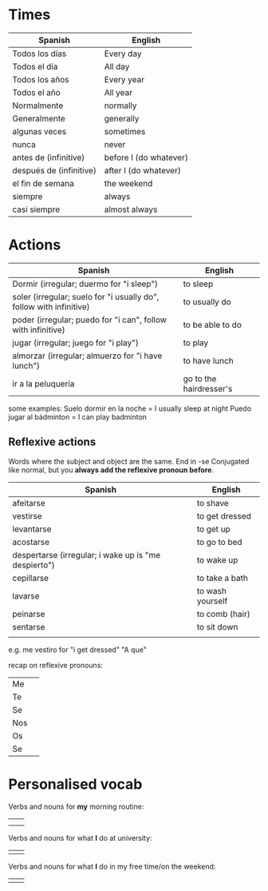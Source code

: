 # Times

| Spanish                 | English                |
| ----------------------- | ---------------------- |
| Todos los días          | Every day              |
| Todos el día            | All day                |
| Todos los años          | Every year             |
| Todos el año            | All year               |
| Normalmente             | normally               |
| Generalmente            | generally              |
| algunas veces           | sometimes              |
| nunca                   | never                  |
| antes de (infinitive)   | before I (do whatever) |
| después de (infinitive) | after I (do whatever)  |
| el fin de semana        | the weekend            |
| siempre                 | always                 |
| casi siempre            | almost always          |
# Actions

| Spanish                                                             | English                 |
| ------------------------------------------------------------------- | ----------------------- |
| Dormir (irregular; duermo for "i sleep")                            | to sleep                |
| soler (irregular; suelo for "i usually do", follow with infinitive) | to usually do           |
| poder (irregular; puedo for "i can", follow with infinitive)        | to be able to do        |
| jugar (irregular; juego for "i play")                               | to play                 |
| almorzar (irregular; almuerzo for "i have lunch")                   | to have lunch           |
| ir a la peluquería                                                  | go to the hairdresser's |

some examples:
Suelo dormir en la noche = I usually sleep at night
Puedo jugar al bádminton = I can play badminton

## Reflexive actions
Words where the subject and object are the same.
End in -se
Conjugated like normal, but you **always add the reflexive pronoun before**.

| Spanish                                              | English          |
| ---------------------------------------------------- | ---------------- |
| afeitarse                                            | to shave         |
| vestirse                                             | to get dressed   |
| levantarse                                           | to get up        |
| acostarse                                            | to go to bed     |
| despertarse (irregular; i wake up is "me despierto") | to wake up       |
| cepillarse                                           | to take a bath   |
| lavarse                                              | to wash yourself |
| peinarse                                             | to comb (hair)   |
| sentarse                                             | to sit down      |
|                                                      |                  |
e.g.
me vestiro for "i get dressed"
"A que"

recap on reflexive pronouns:

|     |     |
| --- | --- |
| Me  |     |
| Te  |     |
| Se  |     |
| Nos |     |
| Os  |     |
| Se  |     |

# Personalised vocab
Verbs and nouns for **my** morning routine:

|     |     |
| --- | --- |
|     |     |
|     |     |

Verbs and nouns for what **I** do at university:

|     |     |
| --- | --- |
|     |     |

Verbs and nouns for what **I** do in my free time/on the weekend:

|     |     |
| --- | --- |
|     |     |
